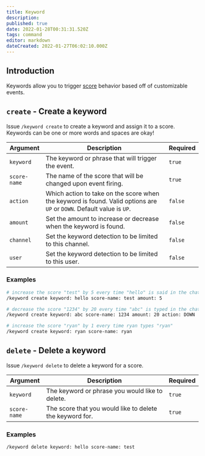 ```yaml
---
title: Keyword
description: 
published: true
date: 2022-01-28T00:31:31.520Z
tags: command
editor: markdown
dateCreated: 2022-01-27T06:02:10.000Z
---
```


## Introduction

Keywords allow you to trigger [score](/commands/score) behavior based off of customizable events.

## `create` - Create a keyword

Issue `/keyword create` to create a keyword and assign it to a score. Keywords can be one or more words and spaces are okay!

| Argument | Description | Required |
|----------|-------------|----------|
| `keyword` | The keyword or phrase that will trigger the event. | `true` |
| `score-name` | The name of the score that will be changed upon event firing. | `true` |
| `action` | Which action to take on the score when the keyword is found. Valid options are `UP` or `DOWN`. Default value is `UP`. | `false` |
| `amount` | Set the amount to increase or decrease when the keyword is found. | `false` |
| `channel` | Set the keyword detection to be limited to this channel. | `false` |
| `user` | Set the keyword detection to be limited to this user. | `false` |

### Examples

``` bash
# increase the score "test" by 5 every time "hello" is said in the chat
/keyword create keyword: hello score-name: test amount: 5

# decrease the score "1234" by 20 every time "abc" is typed in the chat
/keyword create keyword: abc score-name: 1234 amount: 20 action: DOWN

# increase the score "ryan" by 1 every time ryan types "ryan"
/keyword create keyword: ryan score-name: ryan
```

## `delete` - Delete a keyword

Issue `/keyword delete` to delete a keyword for a score.

| Argument | Description | Required |
|----------|-------------|----------|
| `keyword` | The keyword or phrase you would like to delete. | `true` |
| `score-name` | The score that you would like to delete the keyword for. | `true` |

### Examples

``` bash
/keyword delete keyword: hello score-name: test
```

